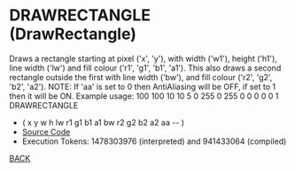 # DRAWRECTANGLE &emsp; (DrawRectangle)
Draws a rectangle starting at pixel ('x', 'y'), with width ('w1'), height ('h1'), line width ('lw') and fill colour ('r1', 'g1', 'b1', 'a1'). This also draws a second rectangle outside the first with line width ('bw'), and fill colour ('r2', 'g2', 'b2', 'a2'). NOTE: If 'aa' is set to 0 then AntiAliasing will be OFF, if set to 1 then it will be ON. Example usage: 100 100 10 10 5 0 255 0 255 0 0 0 0 0 1 DRAWRECTANGLE
* ( x y w h lw r1 g1 b1 a1 bw r2 g2 b2 a2 aa -- )
* [Source Code](../words/graphics/DrawRectangle.cs)
* Execution Tokens: 1478303976 (interpreted) and 941433064 (compiled)


[BACK](builtins.md#DrawRectangle)
